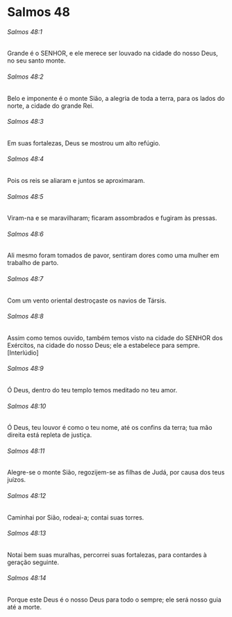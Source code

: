 # Salmos 48

###### Salmos 48:1

Grande é o SENHOR, e ele merece ser louvado na cidade do nosso Deus, no seu santo monte.

###### Salmos 48:2

Belo e imponente é o monte Sião, a alegria de toda a terra, para os lados do norte, a cidade do grande Rei.

###### Salmos 48:3

Em suas fortalezas, Deus se mostrou um alto refúgio.

###### Salmos 48:4

Pois os reis se aliaram e juntos se aproximaram.

###### Salmos 48:5

Viram-na e se maravilharam; ficaram assombrados e fugiram às pressas.

###### Salmos 48:6

Ali mesmo foram tomados de pavor, sentiram dores como uma mulher em trabalho de parto.

###### Salmos 48:7

Com um vento oriental destroçaste os navios de Társis.

###### Salmos 48:8

Assim como temos ouvido, também temos visto na cidade do SENHOR dos Exércitos, na cidade do nosso Deus; ele a estabelece para sempre. [Interlúdio]

###### Salmos 48:9

Ó Deus, dentro do teu templo temos meditado no teu amor.

###### Salmos 48:10

Ó Deus, teu louvor é como o teu nome, até os confins da terra; tua mão direita está repleta de justiça.

###### Salmos 48:11

Alegre-se o monte Sião, regozijem-se as filhas de Judá, por causa dos teus juízos.

###### Salmos 48:12

Caminhai por Sião, rodeai-a; contai suas torres.

###### Salmos 48:13

Notai bem suas muralhas, percorrei suas fortalezas, para contardes à geração seguinte.

###### Salmos 48:14

Porque este Deus é o nosso Deus para todo o sempre; ele será nosso guia até a morte.

